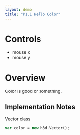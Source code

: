 ```yaml
---
layout: demo
title: "P1.1 Hello Color"
---
```


# Controls

* mouse x
* mouse y

# Overview

Color is good or something.

## Implementation Notes

Vector class

```haxe
var color = new h3d.Vector();
```
